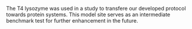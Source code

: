 The T4 lysozyme was used in a study to transfere our developed protocol towards protein systems.
This model site serves as an intermediate benchmark test for further enhancement in the future.
